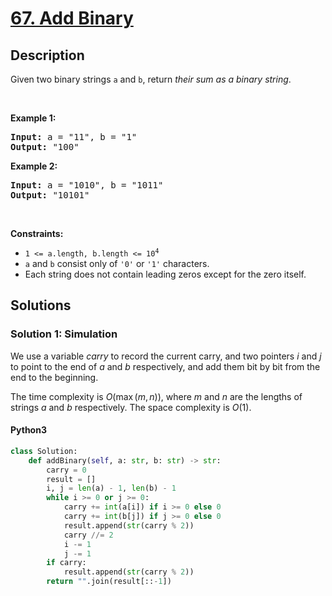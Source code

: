 # [67. Add Binary](https://leetcode.com/problems/add-binary)

## Description

<!-- description:start -->

<p>Given two binary strings <code>a</code> and <code>b</code>, return <em>their sum as a binary string</em>.</p>

<p>&nbsp;</p>
<p><strong class="example">Example 1:</strong></p>
<pre><strong>Input:</strong> a = "11", b = "1"
<strong>Output:</strong> "100"
</pre><p><strong class="example">Example 2:</strong></p>
<pre><strong>Input:</strong> a = "1010", b = "1011"
<strong>Output:</strong> "10101"
</pre>
<p>&nbsp;</p>
<p><strong>Constraints:</strong></p>

<ul>
	<li><code>1 &lt;= a.length, b.length &lt;= 10<sup>4</sup></code></li>
	<li><code>a</code> and <code>b</code> consist&nbsp;only of <code>&#39;0&#39;</code> or <code>&#39;1&#39;</code> characters.</li>
	<li>Each string does not contain leading zeros except for the zero itself.</li>
</ul>

<!-- description:end -->

## Solutions

<!-- solution:start -->

### Solution 1: Simulation

We use a variable $carry$ to record the current carry, and two pointers $i$ and $j$ to point to the end of $a$ and $b$ respectively, and add them bit by bit from the end to the beginning.

The time complexity is $O(\max(m, n))$, where $m$ and $n$ are the lengths of strings $a$ and $b$ respectively. The space complexity is $O(1)$.

<!-- tabs:start -->

#### Python3

```python
class Solution:
    def addBinary(self, a: str, b: str) -> str:
        carry = 0
        result = []
        i, j = len(a) - 1, len(b) - 1
        while i >= 0 or j >= 0:
            carry += int(a[i]) if i >= 0 else 0
            carry += int(b[j]) if j >= 0 else 0
            result.append(str(carry % 2))
            carry //= 2
            i -= 1
            j -= 1
        if carry:
            result.append(str(carry % 2))
        return "".join(result[::-1])
```
